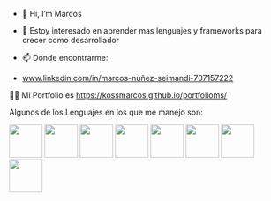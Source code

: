 - 👋 Hi, I’m Marcos
- 👀 Estoy interesado en aprender mas lenguajes y frameworks para crecer como desarrollador 

- 📫 Donde encontrarme:
- www.linkedin.com/in/marcos-núñez-seimandi-707157222
 

👨‍💻 Mi Portfolio es https://kossmarcos.github.io/portfolioms/


Algunos de los Lenguajes en los que me manejo son: 


<img src="https://user-images.githubusercontent.com/86220766/157989705-1ef95082-a183-4602-b2f5-3af1181d1e58.png" width="60" height="60">  <img src="https://user-images.githubusercontent.com/86220766/157987852-491ffa1b-589c-413a-b65d-9271fde9f979.png" width="60" height="60">  <img src="https://user-images.githubusercontent.com/86220766/157987867-e65bdde3-00d1-443a-a958-d7c266617028.png" width="60" height="60">  <img src="https://user-images.githubusercontent.com/86220766/157989172-734d064e-4318-46d8-ac4f-f330577724fd.png" width="60" height="60">  <img src="https://user-images.githubusercontent.com/86220766/157987890-c22238ca-2b25-462a-8fda-4b08ea4bb341.png" width="60" height="60">  <img src="https://user-images.githubusercontent.com/86220766/157987899-59996309-541a-4733-90c8-50d77223104f.png" width="60" height="60">  <img src="https://user-images.githubusercontent.com/86220766/157988073-a29979d7-bfe8-4cec-bac8-366fba1e539f.png" width="60" height="60">  <img src="https://user-images.githubusercontent.com/86220766/157988172-1f28974f-6195-4701-a60a-7961a9658593.png" width="60" height="60">



<!---
kossmarcos/kossmarcos is a ✨ special ✨ repository because its `README.md` (this file) appears on your GitHub profile.
You can click the Preview link to take a look at your changes.

